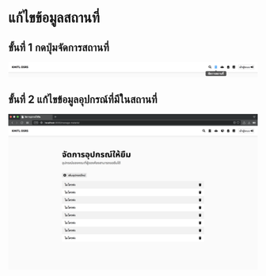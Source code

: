 # แก้ไขข้อมูลสถานที่
## ขั้นที่ 1 กดปุ่มจัดการสถานที่
![](../../img/navigation-bar/manage-space-button.png)
## ขั้นที่ 2 แก้ไขข้อมูลอุปกรณ์ที่มีในสถานที่
![](../../img/manage-equipment/simple.png)
